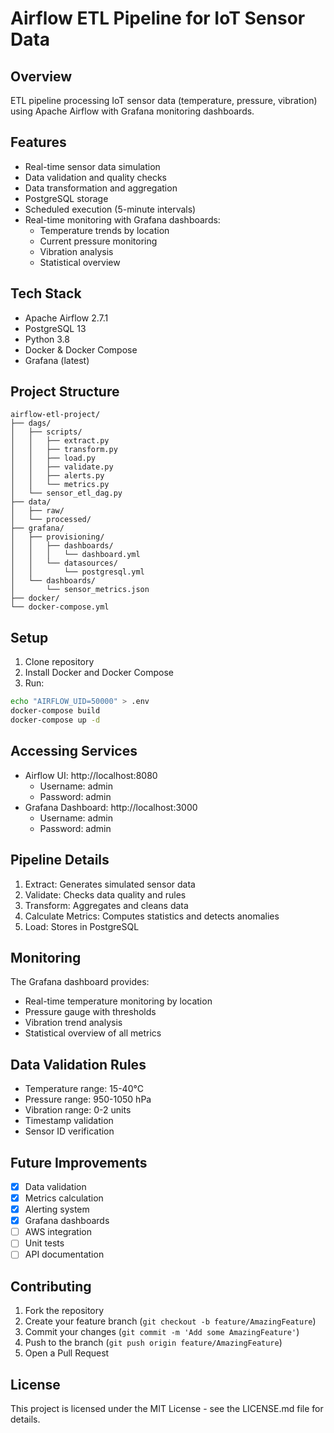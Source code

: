 # Airflow ETL Pipeline for IoT Sensor Data

## Overview
ETL pipeline processing IoT sensor data (temperature, pressure, vibration) using Apache Airflow with Grafana monitoring dashboards.

## Features
- Real-time sensor data simulation
- Data validation and quality checks
- Data transformation and aggregation
- PostgreSQL storage
- Scheduled execution (5-minute intervals)
- Real-time monitoring with Grafana dashboards:
  - Temperature trends by location
  - Current pressure monitoring
  - Vibration analysis
  - Statistical overview

## Tech Stack
- Apache Airflow 2.7.1
- PostgreSQL 13
- Python 3.8
- Docker & Docker Compose
- Grafana (latest)

## Project Structure
```
airflow-etl-project/
├── dags/
│   ├── scripts/
│   │   ├── extract.py
│   │   ├── transform.py
│   │   ├── load.py
│   │   ├── validate.py
│   │   ├── alerts.py
│   │   └── metrics.py
│   └── sensor_etl_dag.py
├── data/
│   ├── raw/
│   └── processed/
├── grafana/
│   ├── provisioning/
│   │   ├── dashboards/
│   │   │   └── dashboard.yml
│   │   └── datasources/
│   │       └── postgresql.yml
│   └── dashboards/
│       └── sensor_metrics.json
├── docker/
└── docker-compose.yml
```

## Setup
1. Clone repository
2. Install Docker and Docker Compose
3. Run:
```bash
echo "AIRFLOW_UID=50000" > .env
docker-compose build
docker-compose up -d
```

## Accessing Services
* Airflow UI: http://localhost:8080
   * Username: admin
   * Password: admin
* Grafana Dashboard: http://localhost:3000
   * Username: admin
   * Password: admin

## Pipeline Details
1. Extract: Generates simulated sensor data
2. Validate: Checks data quality and rules
3. Transform: Aggregates and cleans data
4. Calculate Metrics: Computes statistics and detects anomalies
5. Load: Stores in PostgreSQL

## Monitoring
The Grafana dashboard provides:
* Real-time temperature monitoring by location
* Pressure gauge with thresholds
* Vibration trend analysis
* Statistical overview of all metrics

## Data Validation Rules
* Temperature range: 15-40°C
* Pressure range: 950-1050 hPa
* Vibration range: 0-2 units
* Timestamp validation
* Sensor ID verification

## Future Improvements
- [x] Data validation
- [x] Metrics calculation
- [x] Alerting system
- [x] Grafana dashboards
- [ ] AWS integration
- [ ] Unit tests
- [ ] API documentation

## Contributing
1. Fork the repository
2. Create your feature branch (`git checkout -b feature/AmazingFeature`)
3. Commit your changes (`git commit -m 'Add some AmazingFeature'`)
4. Push to the branch (`git push origin feature/AmazingFeature`)
5. Open a Pull Request

## License
This project is licensed under the MIT License - see the LICENSE.md file for details.